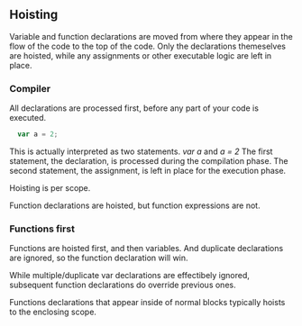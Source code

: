 ## Hoisting

Variable and function declarations are moved from where they appear in the flow of the code to the top of the code.
Only the declarations themeselves are hoisted, while any assignments or other executable logic are left in place.

### Compiler

All declarations are processed first, before any part of your code is executed.

```js
  var a = 2;
```
This is actually interpreted as two statements.
_var a_ and _a = 2_
The first statement, the declaration, is processed during the compilation phase. The second statement, the assignment, is left in place for the execution phase.

Hoisting is per scope.

Function declarations are hoisted, but function expressions are not.

### Functions first

Functions are hoisted first, and then variables.
And duplicate declarations are ignored, so the function declaration will win.

While multiple/duplicate var declarations are effectibely ignored, subsequent function declarations do override previous ones.

Functions declarations that appear inside of normal blocks typically hoists to the enclosing scope.